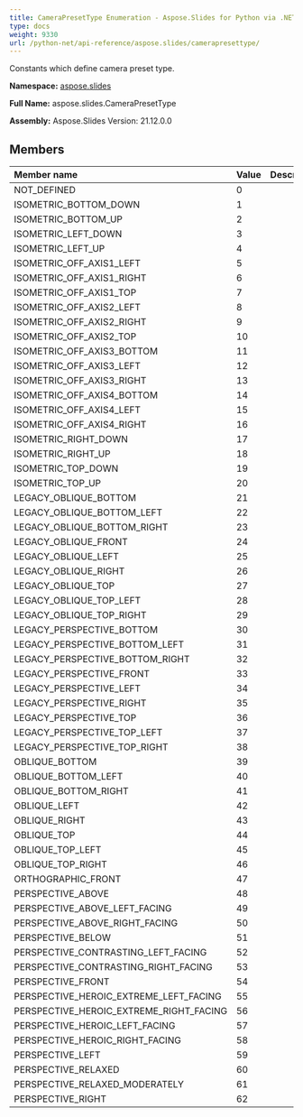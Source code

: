 ```yaml
---
title: CameraPresetType Enumeration - Aspose.Slides for Python via .NET - API Reference
type: docs
weight: 9330
url: /python-net/api-reference/aspose.slides/camerapresettype/
---
```


Constants which define camera preset type.

**Namespace:** [aspose.slides](/python-net/api-reference/aspose.slides/)

**Full Name:** aspose.slides.CameraPresetType

**Assembly:**  Aspose.Slides Version: 21.12.0.0

## **Members**
|**Member name**|**Value**|**Description**|
| :- | :- | :- |
|NOT_DEFINED|0||
|ISOMETRIC_BOTTOM_DOWN|1||
|ISOMETRIC_BOTTOM_UP|2||
|ISOMETRIC_LEFT_DOWN|3||
|ISOMETRIC_LEFT_UP|4||
|ISOMETRIC_OFF_AXIS1_LEFT|5||
|ISOMETRIC_OFF_AXIS1_RIGHT|6||
|ISOMETRIC_OFF_AXIS1_TOP|7||
|ISOMETRIC_OFF_AXIS2_LEFT|8||
|ISOMETRIC_OFF_AXIS2_RIGHT|9||
|ISOMETRIC_OFF_AXIS2_TOP|10||
|ISOMETRIC_OFF_AXIS3_BOTTOM|11||
|ISOMETRIC_OFF_AXIS3_LEFT|12||
|ISOMETRIC_OFF_AXIS3_RIGHT|13||
|ISOMETRIC_OFF_AXIS4_BOTTOM|14||
|ISOMETRIC_OFF_AXIS4_LEFT|15||
|ISOMETRIC_OFF_AXIS4_RIGHT|16||
|ISOMETRIC_RIGHT_DOWN|17||
|ISOMETRIC_RIGHT_UP|18||
|ISOMETRIC_TOP_DOWN|19||
|ISOMETRIC_TOP_UP|20||
|LEGACY_OBLIQUE_BOTTOM|21||
|LEGACY_OBLIQUE_BOTTOM_LEFT|22||
|LEGACY_OBLIQUE_BOTTOM_RIGHT|23||
|LEGACY_OBLIQUE_FRONT|24||
|LEGACY_OBLIQUE_LEFT|25||
|LEGACY_OBLIQUE_RIGHT|26||
|LEGACY_OBLIQUE_TOP|27||
|LEGACY_OBLIQUE_TOP_LEFT|28||
|LEGACY_OBLIQUE_TOP_RIGHT|29||
|LEGACY_PERSPECTIVE_BOTTOM|30||
|LEGACY_PERSPECTIVE_BOTTOM_LEFT|31||
|LEGACY_PERSPECTIVE_BOTTOM_RIGHT|32||
|LEGACY_PERSPECTIVE_FRONT|33||
|LEGACY_PERSPECTIVE_LEFT|34||
|LEGACY_PERSPECTIVE_RIGHT|35||
|LEGACY_PERSPECTIVE_TOP|36||
|LEGACY_PERSPECTIVE_TOP_LEFT|37||
|LEGACY_PERSPECTIVE_TOP_RIGHT|38||
|OBLIQUE_BOTTOM|39||
|OBLIQUE_BOTTOM_LEFT|40||
|OBLIQUE_BOTTOM_RIGHT|41||
|OBLIQUE_LEFT|42||
|OBLIQUE_RIGHT|43||
|OBLIQUE_TOP|44||
|OBLIQUE_TOP_LEFT|45||
|OBLIQUE_TOP_RIGHT|46||
|ORTHOGRAPHIC_FRONT|47||
|PERSPECTIVE_ABOVE|48||
|PERSPECTIVE_ABOVE_LEFT_FACING|49||
|PERSPECTIVE_ABOVE_RIGHT_FACING|50||
|PERSPECTIVE_BELOW|51||
|PERSPECTIVE_CONTRASTING_LEFT_FACING|52||
|PERSPECTIVE_CONTRASTING_RIGHT_FACING|53||
|PERSPECTIVE_FRONT|54||
|PERSPECTIVE_HEROIC_EXTREME_LEFT_FACING|55||
|PERSPECTIVE_HEROIC_EXTREME_RIGHT_FACING|56||
|PERSPECTIVE_HEROIC_LEFT_FACING|57||
|PERSPECTIVE_HEROIC_RIGHT_FACING|58||
|PERSPECTIVE_LEFT|59||
|PERSPECTIVE_RELAXED|60||
|PERSPECTIVE_RELAXED_MODERATELY|61||
|PERSPECTIVE_RIGHT|62||
